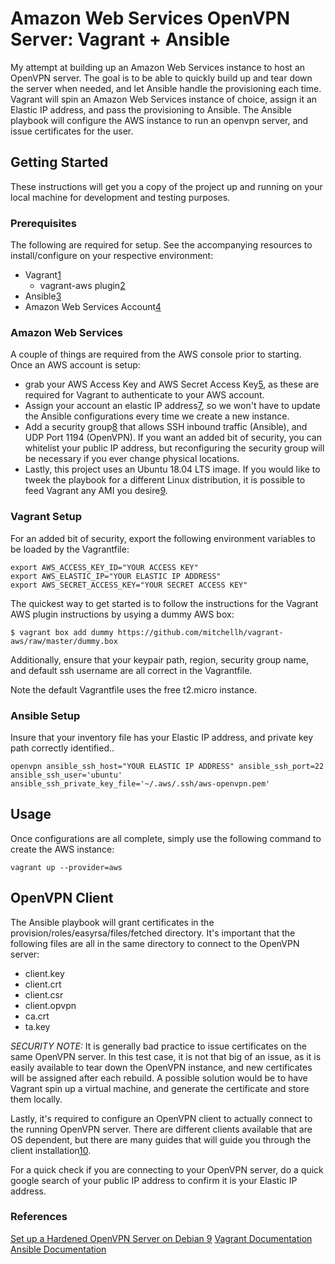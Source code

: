 # Amazon Web Services OpenVPN Server: Vagrant + Ansible

My attempt at building up an Amazon Web Services instance to host an OpenVPN
server. The goal is to be able to quickly build up and tear down the server
when needed, and let Ansible handle the provisioning each time. Vagrant will
spin an Amazon Web Services instance of choice, assign it an Elastic IP
address, and pass the provisioning to Ansible. The Ansible playbook will
configure the AWS instance to run an openvpn server, and issue certificates for
the user. 

<!-- GETTING STARTED -->
## Getting Started
These instructions will get you a copy of the project up and running on your
local machine for development and testing purposes. 

<!-- PREREQS -->
### Prerequisites
The following are required for setup. See the accompanying resources to install/configure on your respective environment: 
- Vagrant[1]
    - vagrant-aws plugin[2]
- Ansible[3]
- Amazon Web Services Account[4]

[1]: https://www.vagrantup.com/docs/installation/
[2]: https://github.com/mitchellh/vagrant-aws
[3]: https://docs.ansible.com/ansible/latest/installation_guide/intro_installation.html
[4]: https://aws.amazon.com/premiumsupport/knowledge-center/create-and-activate-aws-account/

### Amazon Web Services
A couple of things are required from the AWS console prior to starting. Once an AWS account is setup:
- grab your AWS Access Key and AWS Secret Access
Key[5], as these are required for Vagrant to authenticate to your AWS account.
- Assign your account an elastic IP address[7], so we won't
have to update the Ansible configurations every time we create a new instance.
- Add a security group[8] that allows SSH inbound traffic (Ansible), and UDP Port
  1194 (OpenVPN). If you want an added bit of security, you can whitelist your
public IP address, but reconfiguring the security group will be necessary if
you ever change physical locations. 
- Lastly, this project uses an Ubuntu 18.04 LTS image. If you would like to tweek the playbook for a different Linux distribution, it is possible to feed Vagrant any AMI you desire[9]. 

[5]: https://aws.amazon.com/blogs/security/wheres-my-secret-access-key/
[6]: https://docs.aws.amazon.com/AWSEC2/latest/UserGuide/ec2-key-pairs.html
[7]: https://docs.aws.amazon.com/AWSEC2/latest/UserGuide/elastic-ip-addresses-eip.html
[8]: https://docs.aws.amazon.com/vpc/latest/userguide/VPC_SecurityGroups.html
[9]: https://aws.amazon.com/amazon-linux-ami/

### Vagrant Setup
For an added bit of security, export the following environment variables to be
loaded by the Vagrantfile:
```
export AWS_ACCESS_KEY_ID="YOUR ACCESS KEY"
export AWS_ELASTIC_IP="YOUR ELASTIC IP ADDRESS"
export AWS_SECRET_ACCESS_KEY="YOUR SECRET ACCESS KEY"
```

The quickest way to get started is to follow the instructions for the Vagrant
AWS plugin instructions by usying a dummy AWS box:
```
$ vagrant box add dummy https://github.com/mitchellh/vagrant-aws/raw/master/dummy.box
```

Additionally, ensure that your keypair path, region, security group name, and
default ssh username are all correct in the Vagrantfile.

Note the default Vagrantfile uses the free t2.micro instance. 

### Ansible Setup
Insure that your inventory file has your Elastic IP address, and private key
path correctly identified..
```
openvpn ansible_ssh_host="YOUR ELASTIC IP ADDRESS" ansible_ssh_port=22 ansible_ssh_user='ubuntu' ansible_ssh_private_key_file='~/.aws/.ssh/aws-openvpn.pem'
``` 

<!-- Usage Examples -->
## Usage
Once configurations are all complete, simply use the following command to
create the AWS instance:
```
vagrant up --provider=aws
```

## OpenVPN Client
The Ansible playbook will grant certificates in the
provision/roles/easyrsa/files/fetched directory. It's important that the
following files are all in the same directory to connect to the OpenVPN server:
- client.key
- client.crt
- client.csr
- client.opvpn
- ca.crt
- ta.key

*SECURITY NOTE:* It is generally bad practice to issue certificates on the same
OpenVPN server. In this test case, it is not that big of an issue, as it is
easily available to tear down the OpenVPN instance, and new certificates will
be assigned after each rebuild. A possible solution would be to have Vagrant
spin up a virtual machine, and generate the certificate and store them locally.

Lastly, it's required to configure an OpenVPN client to actually connect to the
running OpenVPN server. There are different clients available that are OS
dependent, but there are many guides that will guide you through the client
installation[10].

[10]: https://www.linode.com/docs/networking/vpn/configuring-openvpn-client-devices/

For a quick check if you are connecting to your OpenVPN server, do a quick
google search of your public IP address to confirm it is your Elastic IP
address.

### References
[Set up a Hardened OpenVPN Server on Debian 9](https://www.linode.com/docs/networking/vpn/set-up-a-hardened-openvpn-server/)
[Vagrant Documentation](https://www.vagrantup.com/docs/)
[Ansible Documentation](https://docs.ansible.com/)
